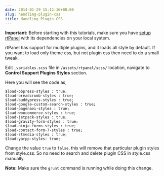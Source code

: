 ```yaml
---
date: 2014-01-29 15:12:16+00:00
slug: handling-plugin-css
title: Handling Plugin CSS
---
```


**Important:** Before starting with this tutorials, make sure you have [setup rtPanel](http://docs.rtcamp.com/rtpanel/developer/setup-rtpanel-development/) with its dependencies on your local system.

rtPanel has support for multiple plugins, and it loads all style by default. If you want to load only theme css, but not plugin css then need to do a small tweak.

Edit `_variables.scss` file in `/assets/rtpanel/scss/` location, navigate to **Control Support Plugins Styles** section.

Here you will see the code as,

    
    $load-bbpress-styles : true;
    $load-breadcrumb-styles : true;
    $load-buddypress-styles : true;
    $load-google-custom-search-styles : true;
    $load-pagenavi-styles : true;
    $load-woocommerce-styles : true;
    $load-jetpack-styles : true;
    $load-gravity-form-styles : true;
    $load-ninja-forms-styles : true;
    $load-contact-form-7-styles : true;
    $load-rtmedia-styles : true;
    $load-yarpp-styles: true;


Change the value `true` to `false`, this will remove that particular plugin styles from style.css. So no need to search and delete plugin CSS in style.css manually.

**Note:** Make sure the `grunt` command is running while doing this change.

